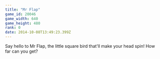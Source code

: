 ```yaml
---
title: "Mr Flap"
game_id: 20046
game_width: 640
game_height: 480
rank: 0
date: 2014-10-08T13:49:23.399Z
---
```

Say hello to Mr Flap, the little square bird that'll make your head spin! How far can you get?